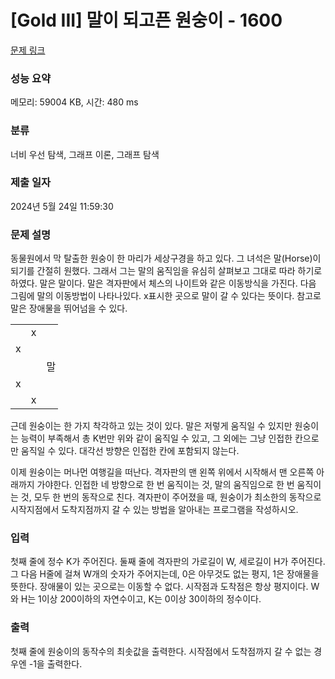 # [Gold III] 말이 되고픈 원숭이 - 1600 

[문제 링크](https://www.acmicpc.net/problem/1600) 

### 성능 요약

메모리: 59004 KB, 시간: 480 ms

### 분류

너비 우선 탐색, 그래프 이론, 그래프 탐색

### 제출 일자

2024년 5월 24일 11:59:30

### 문제 설명

<p>동물원에서 막 탈출한 원숭이 한 마리가 세상구경을 하고 있다. 그 녀석은 말(Horse)이 되기를 간절히 원했다. 그래서 그는 말의 움직임을 유심히 살펴보고 그대로 따라 하기로 하였다. 말은 말이다. 말은 격자판에서 체스의 나이트와 같은 이동방식을 가진다. 다음 그림에 말의 이동방법이 나타나있다. x표시한 곳으로 말이 갈 수 있다는 뜻이다. 참고로 말은 장애물을 뛰어넘을 수 있다.</p>

<table class="table table-bordered" style="width: 15%;">
	<tbody>
		<tr>
			<td style="width: 3%; text-align: center;"> </td>
			<td style="width: 3%; text-align: center;">x</td>
			<td style="width: 3%; text-align: center;"> </td>
			<td style="width: 3%; text-align: center;">x</td>
			<td style="width: 3%; text-align: center;"> </td>
		</tr>
		<tr>
			<td style="width: 3%; text-align: center;">x</td>
			<td style="width: 3%; text-align: center;"> </td>
			<td style="width: 3%; text-align: center;"> </td>
			<td style="width: 3%; text-align: center;"> </td>
			<td style="width: 3%; text-align: center;">x</td>
		</tr>
		<tr>
			<td style="width: 3%; text-align: center;"> </td>
			<td style="width: 3%; text-align: center;"> </td>
			<td style="width: 3%; text-align: center;">말</td>
			<td style="width: 3%; text-align: center;"> </td>
			<td style="width: 3%; text-align: center;"> </td>
		</tr>
		<tr>
			<td style="width: 3%; text-align: center;">x</td>
			<td style="width: 3%; text-align: center;"> </td>
			<td style="width: 3%; text-align: center;"> </td>
			<td style="width: 3%; text-align: center;"> </td>
			<td style="width: 3%; text-align: center;">x</td>
		</tr>
		<tr>
			<td style="width: 3%; text-align: center;"> </td>
			<td style="width: 3%; text-align: center;">x</td>
			<td style="width: 3%; text-align: center;"> </td>
			<td style="width: 3%; text-align: center;">x</td>
			<td style="width: 3%;"> </td>
		</tr>
	</tbody>
</table>

<p>근데 원숭이는 한 가지 착각하고 있는 것이 있다. 말은 저렇게 움직일 수 있지만 원숭이는 능력이 부족해서 총 K번만 위와 같이 움직일 수 있고, 그 외에는 그냥 인접한 칸으로만 움직일 수 있다. 대각선 방향은 인접한 칸에 포함되지 않는다.</p>

<p>이제 원숭이는 머나먼 여행길을 떠난다. 격자판의 맨 왼쪽 위에서 시작해서 맨 오른쪽 아래까지 가야한다. 인접한 네 방향으로 한 번 움직이는 것, 말의 움직임으로 한 번 움직이는 것, 모두 한 번의 동작으로 친다. 격자판이 주어졌을 때, 원숭이가 최소한의 동작으로 시작지점에서 도착지점까지 갈 수 있는 방법을 알아내는 프로그램을 작성하시오.</p>

### 입력 

 <p>첫째 줄에 정수 K가 주어진다. 둘째 줄에 격자판의 가로길이 W, 세로길이 H가 주어진다. 그 다음 H줄에 걸쳐 W개의 숫자가 주어지는데, 0은 아무것도 없는 평지, 1은 장애물을 뜻한다. 장애물이 있는 곳으로는 이동할 수 없다. 시작점과 도착점은 항상 평지이다. W와 H는 1이상 200이하의 자연수이고, K는 0이상 30이하의 정수이다.</p>

### 출력 

 <p>첫째 줄에 원숭이의 동작수의 최솟값을 출력한다. 시작점에서 도착점까지 갈 수 없는 경우엔 -1을 출력한다.</p>

